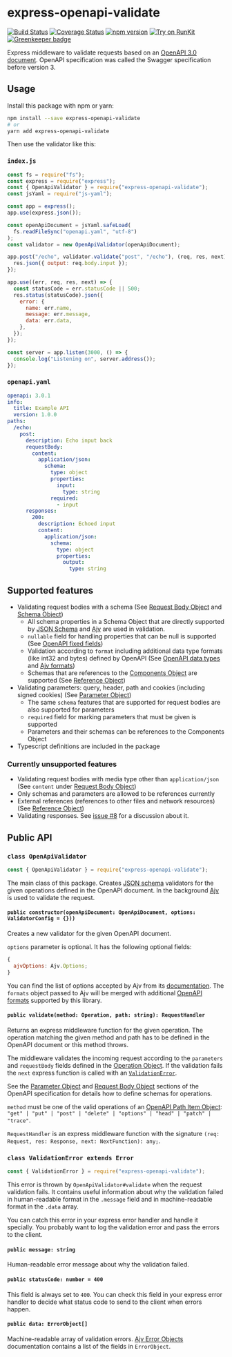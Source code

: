 # express-openapi-validate

[![Build Status](https://travis-ci.org/Hilzu/express-openapi-validate.svg?branch=master)](https://travis-ci.org/Hilzu/express-openapi-validate)
[![Coverage Status](https://coveralls.io/repos/github/Hilzu/express-openapi-validate/badge.svg?branch=master)](https://coveralls.io/github/Hilzu/express-openapi-validate?branch=master)
[![npm version](https://badge.fury.io/js/express-openapi-validate.svg)](https://badge.fury.io/js/express-openapi-validate)
[![Try on RunKit](https://badge.runkitcdn.com/express-openapi-validate.svg)](https://npm.runkit.com/express-openapi-validate)
[![Greenkeeper badge](https://badges.greenkeeper.io/Hilzu/express-openapi-validate.svg)](https://greenkeeper.io/)

Express middleware to validate requests based on an [OpenAPI 3.0
document][openapi-3]. OpenAPI specification was called the Swagger specification
before version 3.

## Usage

Install this package with npm or yarn:

```bash
npm install --save express-openapi-validate
# or
yarn add express-openapi-validate
```

Then use the validator like this:

### `index.js`

```javascript
const fs = require("fs");
const express = require("express");
const { OpenApiValidator } = require("express-openapi-validate");
const jsYaml = require("js-yaml");

const app = express();
app.use(express.json());

const openApiDocument = jsYaml.safeLoad(
  fs.readFileSync("openapi.yaml", "utf-8")
);
const validator = new OpenApiValidator(openApiDocument);

app.post("/echo", validator.validate("post", "/echo"), (req, res, next) => {
  res.json({ output: req.body.input });
});

app.use((err, req, res, next) => {
  const statusCode = err.statusCode || 500;
  res.status(statusCode).json({
    error: {
      name: err.name,
      message: err.message,
      data: err.data,
    },
  });
});

const server = app.listen(3000, () => {
  console.log("Listening on", server.address());
});
```

### `openapi.yaml`

```yaml
openapi: 3.0.1
info:
  title: Example API
  version: 1.0.0
paths:
  /echo:
    post:
      description: Echo input back
      requestBody:
        content:
          application/json:
            schema:
              type: object
              properties:
                input:
                  type: string
              required:
                - input
      responses:
        200:
          description: Echoed input
          content:
            application/json:
              schema:
                type: object
                properties:
                  output:
                    type: string
```

## Supported features

* Validating request bodies with a schema (See [Request Body
  Object][openapi-request-body-object] and [Schema
  Object][openapi-schema-object])
  * All schema properties in a Schema Object that are directly supported by
    [JSON Schema][json-schema] and [Ajv][ajv] are used in validation.
  * `nullable` field for handling properties that can be null is supported (See
    [OpenAPI fixed fields][openapi-fixed-fields])
  * Validation according to `format` including additional data type formats
    (like int32 and bytes) defined by OpenAPI (See [OpenAPI data
    types][openapi-data-types] and [Ajv formats][ajv-formats])
  * Schemas that are references to the [Components
    Object][openapi-components-object] are supported (See [Reference
    Object][openapi-reference-object])
* Validating parameters: query, header, path and cookies (including signed
  cookies) (See [Parameter Object][openapi-parameter-object])
  * The same `schema` features that are supported for request bodies are also
    supported for parameters
  * `required` field for marking parameters that must be given is supported
  * Parameters and their schemas can be references to the Components Object
* Typescript definitions are included in the package

### Currently unsupported features

* Validating request bodies with media type other than `application/json` (See
  `content` under [Request Body Object][openapi-request-body-object])
* Only schemas and parameters are allowed to be references currently
* External references (references to other files and network resources) (See
  [Reference Object][openapi-reference-object])
* Validating responses. See [issue #8][i8] for a discussion about it.

## Public API

### `class OpenApiValidator`

```javascript
const { OpenApiValidator } = require("express-openapi-validate");
```

The main class of this package. Creates [JSON schema][json-schema] validators
for the given operations defined in the OpenAPI document. In the background
[Ajv][ajv] is used to validate the request.

#### `public constructor(openApiDocument: OpenApiDocument, options: ValidatorConfig = {}))`

Creates a new validator for the given OpenAPI document.

`options` parameter is optional. It has the following optional fields:

```javascript
{
  ajvOptions: Ajv.Options;
}
```

You can find the list of options accepted by Ajv from its
[documentation][ajv-options]. The `formats` object passed to Ajv will be merged
with additional [OpenAPI formats][openapi-formats] supported by this library.

#### `public validate(method: Operation, path: string): RequestHandler`

Returns an express middleware function for the given operation. The operation
matching the given method and path has to be defined in the OpenAPI document or
this method throws.

The middleware validates the incoming request according to the `parameters` and
`requestBody` fields defined in the [Operation
Object][openapi-operation-object]. If the validation fails the `next` express
function is called with an
[`ValidationError`](#class-validationerror-extends-error).

See the [Parameter Object][openapi-parameter-object] and [Request Body
Object][openapi-request-body-object] sections of the OpenAPI specification for
details how to define schemas for operations.

`method` must be one of the valid operations of an [OpenAPI Path Item
Object][openapi-path-item-object]:
`"get" | "put" | "post" | "delete" | "options" | "head" | "patch" | "trace"`.

`RequestHandler` is an express middleware function with the signature
`(req: Request, res: Response, next: NextFunction): any;`.

### `class ValidationError extends Error`

```javascript
const { ValidationError } = require("express-openapi-validate");
```

This error is thrown by `OpenApiValidator#validate` when the request validation
fails. It contains useful information about why the validation failed in
human-readable format in the `.message` field and in machine-readable format in
the `.data` array.

You can catch this error in your express error handler and handle it specially.
You probably want to log the validation error and pass the errors to the client.

#### `public message: string`

Human-readable error message about why the validation failed.

#### `public statusCode: number = 400`

This field is always set to `400`. You can check this field in your express
error handler to decide what status code to send to the client when errors
happen.

#### `public data: ErrorObject[]`

Machine-readable array of validation errors. [Ajv Error
Objects][ajv-error-objects] documentation contains a list of the fields in
`ErrorObject`.

[openapi-3]: https://github.com/OAI/OpenAPI-Specification
[openapi-components-object]: https://github.com/OAI/OpenAPI-Specification/blob/master/versions/3.0.1.md#componentsObject
[openapi-data-types]: https://github.com/OAI/OpenAPI-Specification/blob/master/versions/3.0.1.md#data-types
[openapi-fixed-fields]: https://github.com/OAI/OpenAPI-Specification/blob/master/versions/3.0.1.md#fixed-fields-20
[openapi-formats]: https://github.com/OAI/OpenAPI-Specification/blob/master/versions/3.0.1.md#data-types
[openapi-operation-object]: https://github.com/OAI/OpenAPI-Specification/blob/master/versions/3.0.1.md#operationObject
[openapi-path-item-object]: https://github.com/OAI/OpenAPI-Specification/blob/master/versions/3.0.1.md#path-item-object
[openapi-parameter-object]: https://github.com/OAI/OpenAPI-Specification/blob/master/versions/3.0.1.md#parameterObject
[openapi-request-body-object]: https://github.com/OAI/OpenAPI-Specification/blob/master/versions/3.0.1.md#request-body-object
[openapi-reference-object]: https://github.com/OAI/OpenAPI-Specification/blob/master/versions/3.0.1.md#referenceObject
[openapi-schema-object]: https://github.com/OAI/OpenAPI-Specification/blob/master/versions/3.0.1.md#schemaObject
[json-schema]: http://json-schema.org/
[ajv]: http://epoberezkin.github.io/ajv/
[ajv-error-objects]: http://epoberezkin.github.io/ajv/#error-objects
[ajv-formats]: http://epoberezkin.github.io/ajv/#formats
[ajv-options]: http://epoberezkin.github.io/ajv/#options
[i8]: https://github.com/Hilzu/express-openapi-validate/issues/8
